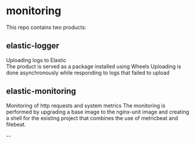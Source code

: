 # monitoring

This repo contains two products:

## elastic-logger

Uploading logs to Elastic \
The product is served as a package installed using Wheels
Uploading is done asynchronously while responding to logs that failed to upload

## elastic-monitoring

Monitoring of http requests and system metrics
The monitoring is performed by upgrading a base image to the nginx-unit image and creating a shell for the existing project that combines the use of metricbeat and filebeat.

--